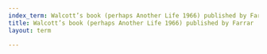 ```yaml
---
index_term: Walcott’s book (perhaps Another Life 1966) published by Farrar
title: Walcott’s book (perhaps Another Life 1966) published by Farrar
layout: term

---
```

